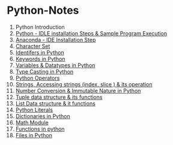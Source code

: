 # Python-Notes

1. Python Introduction 
2. <a href="https://github.com/kothakondachandhar/Python-Notes/blob/main/Python%20IDLE%20Installation%20%26%20Sample%20Program%20Execution.pdf">Python - IDLE installation Steps & Sample Program Execution</a>
3. <a href="https://github.com/kothakondachandhar/Python-Notes/blob/main/Anaconda%20Installation%20Steps.pdf">Anaconda - IDE Installation Step </a>
4. <a href="https://github.com/kothakondachandhar/Python-Notes/blob/main/Character%20Set.pdf">Character Set</a>
5. <a href="https://github.com/kothakondachandhar/Python-Notes/blob/main/Identifiers%20in%20Python.pdf">Identifers in Python</a>
6. <a href="https://github.com/kothakondachandhar/Python-Notes/blob/main/Keywords%20in%20Python.pdf">Keywords in Python</a>
7. <a href="https://github.com/kothakondachandhar/Python-Notes/blob/main/Variables%20%26%20Data%20types%20in%20Python.ipynb"> Variables & Datatypes in Python</a>
8. <a href="https://github.com/kothakondachandhar/Python-Notes/blob/main/Type%20Casting%20in%20Python.ipynb">Type Casting in Python</a>
9. <a href="https://github.com/kothakondachandhar/Python-Notes/blob/main/Python%20Operators.pdf"> Python Operators</a>
10. <a href="https://github.com/kothakondachandhar/Python-Notes/blob/main/Strings%20-%20in%20Python.ipynb">Strings, Accessing strings (index, slice ) & its operation</a>
11. <a href="https://github.com/kothakondachandhar/Python-Notes/blob/main/Converting_Numbering_System_%26_Basic_Data_types_and_Immutability_Nature.ipynb"> Number Conversion & Immutable Nature in Python</a>
12. <a href="https://github.com/kothakondachandhar/Python-Notes/blob/main/Tuple%20Data%20Structures.ipynb">Tuple data structure & its functions</a>
13. <a href="https://github.com/kothakondachandhar/Python-Notes/blob/main/List%20Data%20Structure.ipynb">List Data structure & it functions</a>
14. <a href="https://github.com/kothakondachandhar/Python-Notes/blob/main/Python%20Literals.ipynb">Python Literals</a>
15. <a href="https://github.com/kothakondachandhar/Python-Notes/blob/main/Dictionary%20Notes.ipynb">Dictionaries in Python </a>
16. <a href="https://github.com/kothakondachandhar/Python-Notes/blob/main/Math%20module.ipynb">Math Module</a>
17. <a href="https://github.com/kothakondachandhar/Python-Notes/blob/main/Functions%20in%20python.pdf"> Functions in python</a>
18. <a href="https://github.com/kothakondachandhar/Python-Notes/blob/main/Files%20in%20python-notes.ipynb">Files in Python </a>
